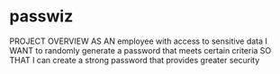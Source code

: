 # passwiz


PROJECT OVERVIEW
AS AN employee with access to sensitive data
I WANT to randomly generate a password that meets certain criteria
SO THAT I can create a strong password that provides greater security

